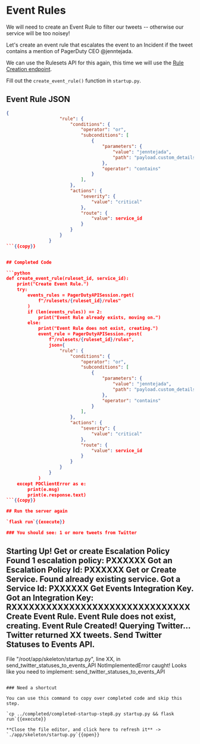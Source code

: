 # Event Rules

We will need to create an Event Rule to filter our tweets -- otherwise our service will be too noisey!

Let's create an event rule that escalates the event to an Incident if the tweet contains a mention of PagerDuty CEO @jenntejada.

We can use the Rulesets API for this again, this time we will use the [Rule Creation endpoint](https://developer.pagerduty.com/api-reference/reference/REST/openapiv3.json/paths/~1rulesets~1%7Bid%7D~1rules/post).

Fill out the `create_event_rule()` function in `startup.py`.

## Event Rule JSON

```json
{
                    "rule": {
                        "conditions": {
                            "operator": "or",
                            "subconditions": [
                                {
                                    "parameters": {
                                        "value": "jenntejada",
                                        "path": "payload.custom_details.entities.user_mentions"
                                    },
                                    "operator": "contains"
                                }
                            ],
                        },
                        "actions": {
                            "severity": {
                                "value": "critical"
                            },
                            "route": {
                                "value": service_id
                            }
                        }
                    }
                }
```{{copy}}


## Completed Code

```python
def create_event_rule(ruleset_id, service_id):
    print("Create Event Rule.")
    try:
        events_rules = PagerDutyAPISession.rget(
            f"/rulesets/{ruleset_id}/rules"
        )
        if (len(events_rules)) == 2:
            print("Event Rule already exists, moving on.")
        else:
            print("Event Rule does not exist, creating.")
            event_rule = PagerDutyAPISession.rpost(
                f"/rulesets/{ruleset_id}/rules",
                json={
                    "rule": {
                        "conditions": {
                            "operator": "or",
                            "subconditions": [
                                {
                                    "parameters": {
                                        "value": "jenntejada",
                                        "path": "payload.custom_details.entities.user_mentions"
                                    },
                                    "operator": "contains"
                                }
                            ],
                        },
                        "actions": {
                            "severity": {
                                "value": "critical"
                            },
                            "route": {
                                "value": service_id
                            }
                        }
                    }
                }
            )
    except PDClientError as e:
        print(e.msg)
        print(e.response.text)
```{{copy}}

## Run the server again

`flask run`{{execute}}

### You should see: 1 or more tweets from Twitter

```
Starting Up!
Get or create Escalation Policy
Found 1 escalation policy: PXXXXXX
Got an Escalation Policy Id: PXXXXXX
Get or Create Service.
Found already existing service.
Got a Service Id: PXXXXXX
Get Events Integration Key.
Got an Integration Key: RXXXXXXXXXXXXXXXXXXXXXXXXXXXXXXX
Create Event Rule.
Event Rule does not exist, creating.
Event Rule Created!
Querying Twitter...
Twitter returned XX tweets.
Send Twitter Statuses to Events API.
----
  File "/root/app/skeleton/startup.py", line XX, in send_twitter_statuses_to_events_API
NotImplementedError caught! Looks like you need to implement: send_twitter_statuses_to_events_API
```

### Need a shortcut

You can use this command to copy over completed code and skip this step.

`cp ../completed/completed-startup-step8.py startup.py && flask run`{{execute}}

**Close the file editor, and click here to refresh it** -> `./app/skeleton/startup.py`{{open}}
